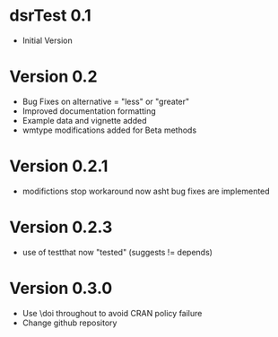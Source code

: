 # dsrTest 0.1

- Initial Version

# Version 0.2

- Bug Fixes on alternative = "less" or "greater"
- Improved documentation formatting
- Example data and vignette added
- wmtype modifications added for Beta methods

# Version 0.2.1

- modifictions stop workaround now asht bug fixes are implemented

# Version 0.2.3

- use of testthat now "tested" (suggests != depends)

# Version 0.3.0

- Use \doi throughout to avoid CRAN policy failure
- Change github repository